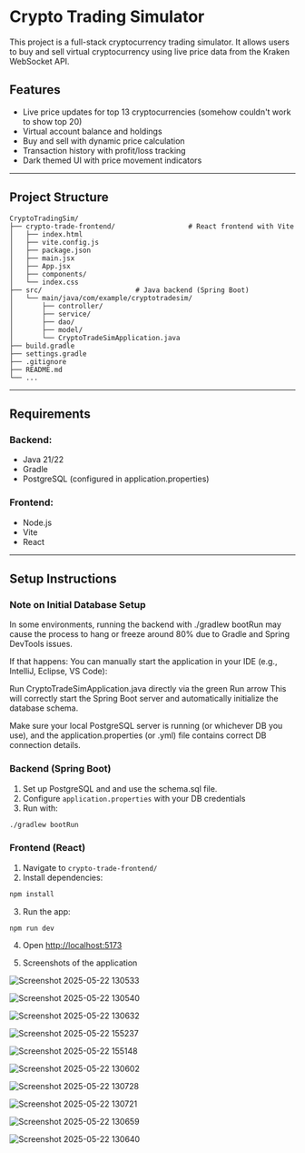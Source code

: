 # Crypto Trading Simulator

This project is a full-stack cryptocurrency trading simulator. It allows users to buy and sell virtual cryptocurrency using live price data from the Kraken WebSocket API.

## Features

* Live price updates for top 13 cryptocurrencies (somehow couldn't work to show top 20)
* Virtual account balance and holdings
* Buy and sell with dynamic price calculation
* Transaction history with profit/loss tracking
* Dark themed UI with price movement indicators

---

## Project Structure

```
CryptoTradingSim/
├── crypto-trade-frontend/                  # React frontend with Vite
│   ├── index.html
│   ├── vite.config.js
│   ├── package.json
│   ├── main.jsx
│   ├── App.jsx
│   ├── components/
│   └── index.css
├── src/                       # Java backend (Spring Boot)
│   └── main/java/com/example/cryptotradesim/
│       ├── controller/
│       ├── service/
│       ├── dao/
│       ├── model/
│       └── CryptoTradeSimApplication.java
├── build.gradle
├── settings.gradle
├── .gitignore
├── README.md
└── ...
```

---

## Requirements

### Backend:

* Java 21/22
* Gradle
* PostgreSQL (configured in application.properties)

### Frontend:

* Node.js
* Vite
* React

---

## Setup Instructions

### Note on Initial Database Setup
In some environments, running the backend with ./gradlew bootRun may cause the process to hang or freeze around 80% due to Gradle and Spring DevTools issues.

If that happens:
You can manually start the application in your IDE (e.g., IntelliJ, Eclipse, VS Code):

Run CryptoTradeSimApplication.java directly via the green Run arrow
This will correctly start the Spring Boot server and automatically initialize the database schema.

Make sure your local PostgreSQL server is running (or whichever DB you use), and the application.properties (or .yml) file contains correct DB connection details.

### Backend (Spring Boot)

1. Set up PostgreSQL and and use the schema.sql file.
2. Configure `application.properties` with your DB credentials
3. Run with:

```bash
./gradlew bootRun
```

### Frontend (React)

1. Navigate to `crypto-trade-frontend/`
2. Install dependencies:

```bash
npm install
```

3. Run the app:

```bash
npm run dev
```

4. Open [http://localhost:5173](http://localhost:5173)

5. Screenshots of the application

![Screenshot 2025-05-22 130533](https://github.com/user-attachments/assets/fd3bce08-3c1a-4806-85f8-69438e5bcabd)

![Screenshot 2025-05-22 130540](https://github.com/user-attachments/assets/699c8f70-9bdd-4675-90e2-c9d87c86e054)

![Screenshot 2025-05-22 130632](https://github.com/user-attachments/assets/b0f6b7e2-0cd0-43d0-9522-5580b07be68d)

![Screenshot 2025-05-22 155237](https://github.com/user-attachments/assets/5acad1f4-d6d6-4279-b69c-f4bbf9608142)

![Screenshot 2025-05-22 155148](https://github.com/user-attachments/assets/2e17c7f3-41f4-472a-b903-ef89a7a2c113)

![Screenshot 2025-05-22 130602](https://github.com/user-attachments/assets/d4b5ec4e-a67a-45c5-a319-27cb22155f25)

![Screenshot 2025-05-22 130728](https://github.com/user-attachments/assets/476fc8e9-527a-47c8-9697-7c4d6c2d2d91)

![Screenshot 2025-05-22 130721](https://github.com/user-attachments/assets/2afe438c-eb0b-4d59-8576-3408f1da1865)

![Screenshot 2025-05-22 130659](https://github.com/user-attachments/assets/79fc8166-0a03-4d65-9366-b7e44345c16a)

![Screenshot 2025-05-22 130640](https://github.com/user-attachments/assets/bd6776ed-757f-4d78-8a5d-a55eeed6ffcc)

